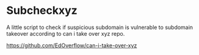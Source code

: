 # Subcheckxyz
A little script to check if suspicious subdomain is vulnerable to subdomain takeover according to can i take over xyz repo.

https://github.com/EdOverflow/can-i-take-over-xyz
